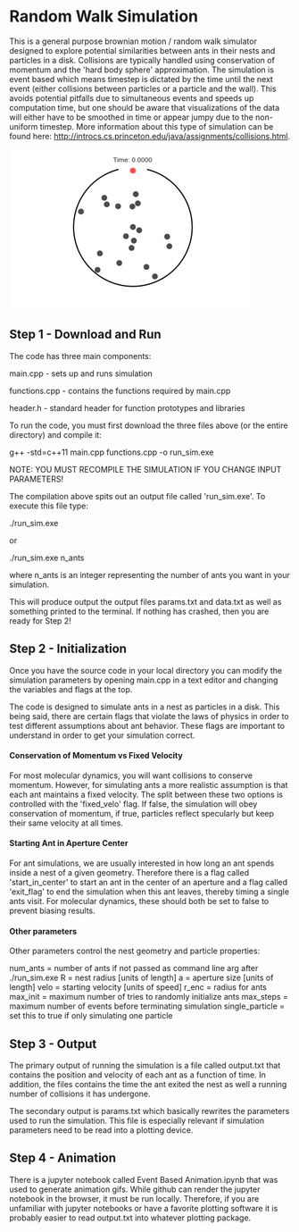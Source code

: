 # Random Walk Simulation

This is a general purpose brownian motion / random walk simulator designed to explore potential similarities between ants in their nests and particles in a disk. Collisions are typically handled using conservation of momentum and the 'hard body sphere' approximation. The simulation is event based which means timestep is dictated by the time until the next event (either collisions between particles or a particle and the wall). This avoids potential pitfalls due to simultaneous events and speeds up computation time, but one should be aware that visualizations of the data will either have to be smoothed in time or appear jumpy due to the non-uniform timestep. More information about this type of simulation can be found here: http://introcs.cs.princeton.edu/java/assignments/collisions.html.

![alt text](https://github.com/jakehanson/Random-Walk-Simulation/blob/new/GIFS/timing_visit_example.gif)

## Step 1 - Download and Run

The code has three main components:

main.cpp - sets up and runs simulation

functions.cpp - contains the functions required by main.cpp

header.h - standard header for function prototypes and libraries

To run the code, you must first download the three files above (or the entire directory) and compile it:

g++ -std=c++11 main.cpp functions.cpp -o run_sim.exe

NOTE: YOU MUST RECOMPILE THE SIMULATION IF YOU CHANGE INPUT PARAMETERS!

The compilation above spits out an output file called 'run_sim.exe'. To execute this file type:

./run_sim.exe

or

./run_sim.exe n_ants

where n_ants is an integer representing the number of ants you want in your simulation.

This will produce output the output files params.txt and data.txt as well as something printed to the terminal. If nothing has crashed, then you are ready for Step 2!

## Step 2 - Initialization

Once you have the source code in your local directory you can modify the simulation parameters by opening main.cpp in a text editor and changing the variables and flags at the top.

The code is designed to simulate ants in a nest as particles in a disk. This being said, there are certain flags that violate the laws of physics in order to test different assumptions about ant behavior. These flags are important to understand in order to get your simulation correct.

#### Conservation of Momentum vs Fixed Velocity
For most molecular dynamics, you will want collisions to conserve momentum. However, for simulating ants a more realistic assumption is that each ant maintains a fixed velocity. The split between these two options is controlled with the 'fixed_velo' flag. If false, the simulation will obey conservation of momentum, if true, particles reflect specularly but keep their same velocity at all times.

#### Starting Ant in Aperture Center
For ant simulations, we are usually interested in how long an ant spends inside a nest of a given geometry. Therefore there is a flag called 'start_in_center' to start an ant in the center of an aperture and a flag called 'exit_flag' to end the simulation when this ant leaves, thereby timing a single ants visit. For molecular dynamics, these should both be set to false to prevent biasing results.

#### Other parameters
Other parameters control the nest geometry and particle properties:

num_ants = number of ants if not passed as command line arg after ./run_sim.exe
R = nest radius [units of length]
a = aperture size [units of length]
velo = starting velocity [units of speed]
r_enc = radius for ants
max_init = maximum number of tries to randomly initialize ants
max_steps = maximum number of events before terminating simulation
single_particle = set this to true if only simulating one particle

## Step 3 - Output

The primary output of running the simulation is a file called output.txt that contains the position and velocity of each ant as a function of time. In addition, the files contains the time the ant exited the nest as well a running number of collisions it has undergone.

The secondary output is params.txt which basically rewrites the parameters used to run the simulation. This file is especially relevant if simulation parameters need to be read into a plotting device.

## Step 4 - Animation
There is a jupyter notebook called Event Based Animation.ipynb that was used to generate animation gifs. While github can render the jupyter notebook in the browser, it must be run locally. Therefore, if you are unfamiliar with jupyter notebooks or have a favorite plotting software it is probably easier to read output.txt into whatever plotting package.